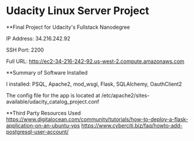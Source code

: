 # Udacity Linux Server Project

**Final Project for Udacity's Fullstack Nanodegree

IP Address: 34.216.242.92

SSH Port: 2200

Full URL: http://ec2-34-216-242-92.us-west-2.compute.amazonaws.com


**Summary of Software Installed

I installed:
PSQL,
Apache2,
mod_wsgi,
Flask,
SQLAlchemy,
OauthClient2


The config file for the app is located at /etc/apache2/sites-available/udacity_catalog_project.conf


**Third Party Resources Used
https://www.digitalocean.com/community/tutorials/how-to-deploy-a-flask-application-on-an-ubuntu-vps
https://www.cyberciti.biz/faq/howto-add-postgresql-user-account/


